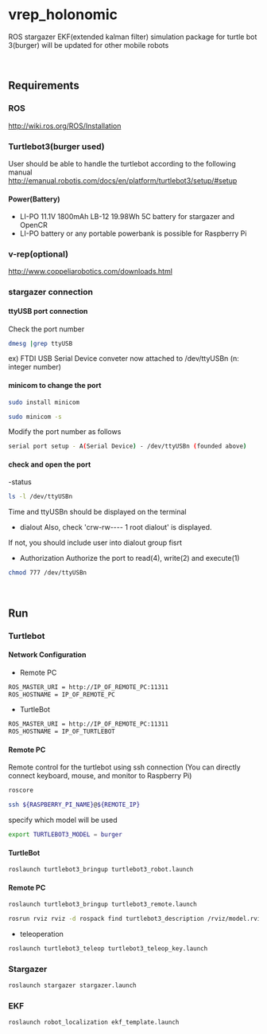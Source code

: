 # vrep_holonomic

ROS stargazer EKF(extended kalman filter) simulation package for turtle bot 3(burger)
will be updated for other mobile robots

<br/>

## Requirements

### ROS
http://wiki.ros.org/ROS/Installation

### Turtlebot3(burger used)
User should be able to handle the turtlebot according to the following manual
http://emanual.robotis.com/docs/en/platform/turtlebot3/setup/#setup

#### Power(Battery)
- LI-PO 11.1V 1800mAh LB-12 19.98Wh 5C battery for stargazer and OpenCR
- LI-PO battery or any portable powerbank is possible for Raspberry Pi

### v-rep(optional)
http://www.coppeliarobotics.com/downloads.html

### stargazer connection
#### ttyUSB port connection
Check the port number
```bash
dmesg |grep ttyUSB
```
ex) FTDI USB Serial Device conveter now attached to /dev/ttyUSBn (n: integer number)

#### minicom to change the port
```bash
sudo install minicom
```
```bash
sudo minicom -s
```
Modify the port number as follows
```bash
serial port setup - A(Serial Device) - /dev/ttyUSBn (founded above)
```

#### check and open the port
-status
```bash
ls -l /dev/ttyUSBn
```
Time and ttyUSBn should be displayed on the terminal

- dialout
Also, check 'crw-rw---- 1 root dialout' is displayed.

If not, you should include user into dialout group fisrt

- Authorization
Authorize the port to read(4), write(2) and execute(1)
```bash
chmod 777 /dev/ttyUSBn
```


<br/>

## Run

### Turtlebot
#### Network Configuration
- Remote PC
```bash
ROS_MASTER_URI = http://IP_OF_REMOTE_PC:11311
ROS_HOSTNAME = IP_OF_REMOTE_PC
```
- TurtleBot
```bash
ROS_MASTER_URI = http://IP_OF_REMOTE_PC:11311
ROS_HOSTNAME = IP_OF_TURTLEBOT
```

#### Remote PC
Remote control for the turtlebot using ssh connection
(You can directly connect keyboard, mouse, and monitor to Raspberry Pi)
```bash
roscore
```
```bash
ssh ${RASPBERRY_PI_NAME}@${REMOTE_IP}
```

specify which model will be used
```bash
export TURTLEBOT3_MODEL = burger
```

#### TurtleBot
```bash
roslaunch turtlebot3_bringup turtlebot3_robot.launch
```

#### Remote PC
```bash
roslaunch turtlebot3_bringup turtlebot3_remote.launch
```
```bash
rosrun rviz rviz -d rospack find turtlebot3_description /rviz/model.rviz
```
- teleoperation
```bash
roslaunch turtlebot3_teleop turtlebot3_teleop_key.launch
```

### Stargazer
```bash
roslaunch stargazer stargazer.launch
```

### EKF
```bash
roslaunch robot_localization ekf_template.launch
```